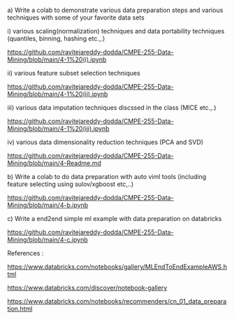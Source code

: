 a) Write a colab to demonstrate various data preparation steps and various techniques with some of your favorite data sets

i) various scaling(normalization) techniques and data portability techniques (quantiles, binning, hashing etc.,.)

https://github.com/ravitejareddy-dodda/CMPE-255-Data-Mining/blob/main/4-1%20(i).ipynb

ii) various feature subset selection techniques

https://github.com/ravitejareddy-dodda/CMPE-255-Data-Mining/blob/main/4-1%20(ii).ipynb

iii) various data imputation techniques discssed in the class (MICE etc.,.)

https://github.com/ravitejareddy-dodda/CMPE-255-Data-Mining/blob/main/4-1%20(iii).ipynb

iv) various data dimensionality reduction techniques (PCA and SVD)

https://github.com/ravitejareddy-dodda/CMPE-255-Data-Mining/blob/main/4-Readme.md

b) Write a colab to do data preparation with auto viml tools (including feature selecting using sulov/xgboost etc,..)

https://github.com/ravitejareddy-dodda/CMPE-255-Data-Mining/blob/main/4-b.ipynb

c) Write a end2end simple ml example with data preparation on databricks

https://github.com/ravitejareddy-dodda/CMPE-255-Data-Mining/blob/main/4-c.ipynb



References :

https://www.databricks.com/notebooks/gallery/MLEndToEndExampleAWS.html

https://www.databricks.com/discover/notebook-gallery

https://www.databricks.com/notebooks/recommenders/cn_01_data_preparation.html
